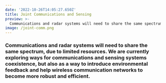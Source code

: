 ```yaml
---
date: '2022-10-26T14:05:27.650Z'
title: Joint Communications and Sensing
preview: >-
  Communications and radar systems will need to share the same spectrum, due to limited resources. We are currently exploring ways for communications and sensing systems coexistence, but also as a way to introduce environmental feedback and help wireless communication networks to become more robust and efficient.
image: /joint-comm.png
---
```



### Communications and radar systems will need to share the same spectrum, due to limited resources. We are currently exploring ways for communications and sensing systems coexistence, but also as a way to introduce environmental feedback and help wireless communication networks to become more robust and efficient.

